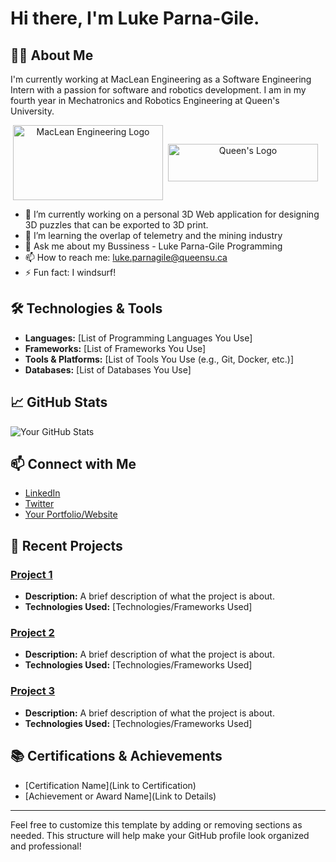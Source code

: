 #  Hi there, I'm Luke Parna-Gile.

## 👨‍💻 About Me

I'm currently working at MacLean Engineering as a Software Engineering Intern with a passion for software and robotics development. I am in my fourth year in Mechatronics and Robotics Engineering at Queen's University.

<div style="display: flex; justify-content: space-around; align-items: center;">
  <div align="center">
      <img src="https://github.com/user-attachments/assets/e69b9ce2-8fd2-4be0-a90d-f07683f86ffc" alt="MacLean Engineering Logo" style="width: 240px; height: 120px;">
  </div>
  <div align="center">
    <img src="https://github.com/user-attachments/assets/699cef83-2ecf-41cd-95e6-d3471532c61c" alt="Queen's Logo" style="width: 240px; height: 60px;">
  </div><br>
</div>

- 🔭 I’m currently working on a personal 3D Web application for designing 3D puzzles that can be exported to 3D print.
- 🌱 I’m learning the overlap of telemetry and the mining industry
- 💬 Ask me about my Bussiness - Luke Parna-Gile Programming
- 📫 How to reach me: luke.parnagile@queensu.ca
- ⚡ Fun fact: I windsurf!

## 🛠️ Technologies & Tools

- **Languages:** [List of Programming Languages You Use]
- **Frameworks:** [List of Frameworks You Use]
- **Tools & Platforms:** [List of Tools You Use (e.g., Git, Docker, etc.)]
- **Databases:** [List of Databases You Use]

## 📈 GitHub Stats

![Your GitHub Stats](https://github-readme-stats.vercel.app/api?username=[YourUsername]&show_icons=true&theme=radical)

## 📫 Connect with Me

- [LinkedIn](https://www.linkedin.com/in/your-linkedin/)
- [Twitter](https://twitter.com/your-twitter/)
- [Your Portfolio/Website](https://your-portfolio.com)

## 📄 Recent Projects

### [Project 1](https://github.com/yourusername/project1)
- **Description:** A brief description of what the project is about.
- **Technologies Used:** [Technologies/Frameworks Used]

### [Project 2](https://github.com/yourusername/project2)
- **Description:** A brief description of what the project is about.
- **Technologies Used:** [Technologies/Frameworks Used]

### [Project 3](https://github.com/yourusername/project3)
- **Description:** A brief description of what the project is about.
- **Technologies Used:** [Technologies/Frameworks Used]

## 📚 Certifications & Achievements

- [Certification Name](Link to Certification)
- [Achievement or Award Name](Link to Details)

---

Feel free to customize this template by adding or removing sections as needed. This structure will help make your GitHub profile look organized and professional!

